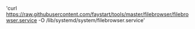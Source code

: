 'curl https://raw.githubusercontent.com/faystart/tools/master/filebrowser/filebrowser.service -O /lib/systemd/system/filebrowser.service'
